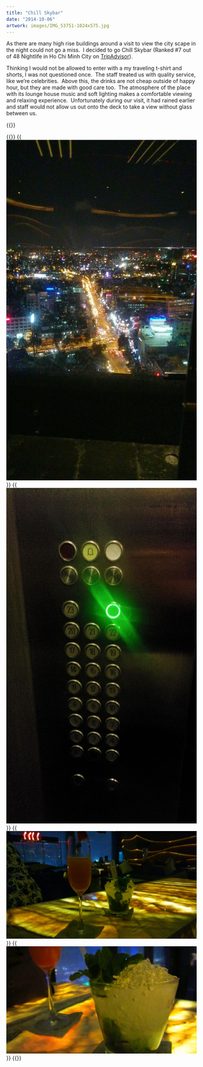 ```yaml
---
title: "Chill Skybar"
date: "2014-10-06"
artwork: images/IMG_53751-1024x575.jpg
---
```


As there are many high rise buildings around a visit to view the city scape in the night could not go a miss.  I decided to go Chill Skybar (Ranked #7 out of 48 Nightlife in Ho Chi Minh City on [TripAdvisor](http://www.tripadvisor.com/Attraction_Review-g293925-d2336225-Reviews-Chill_Skybar-Ho_Chi_Minh_City.html)).

Thinking I would not be allowed to enter with a my traveling t-shirt and shorts, I was not questioned once.  The staff treated us with quality service, like we’re celebrities.  Above this, the drinks are not cheap outside of happy hour, but they are made with good care too.  The atmosphere of the place with its lounge house music and soft lighting makes a comfortable viewing and relaxing experience.  Unfortunately during our visit, it had rained earlier and staff would not allow us out onto the deck to take a view without glass between us.

{{<place ChIJMRRuhj4vdTER1M4F3fECIGI>}}


{{<gallery>}}
  {{<img src="images/DSC_0134.jpg" title="Epic view" oriantation="square">}}
  {{<img src="images/IMG_20141006_193733.jpg" title="Top floor" oriantation="portrait">}}
  {{<img src="images/DSC_0135.jpg">}}
  {{<img src="images/IMG_53751.jpg" title="Mojito">}}
{{</gallery>}}
